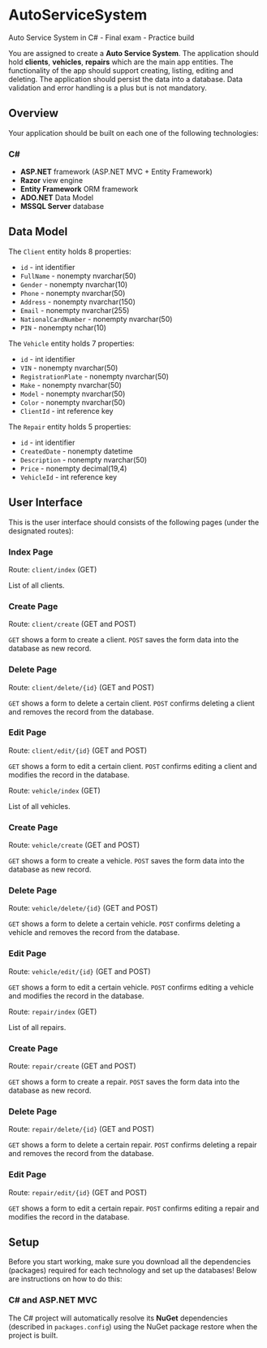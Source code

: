 # AutoServiceSystem
Auto Service System in C# - Final exam - Practice build 

You are assigned to create a **Auto Service System**. The application should hold **clients**, **vehicles**, **repairs** which are the main app entities. The functionality of the app should support creating, listing, editing and deleting. The application should persist the data into a database. Data validation and error handling is a plus but is not mandatory.

## Overview
Your application should be built on each one of the following technologies:

### C#
* **ASP.NET** framework (ASP.NET MVC + Entity Framework)
* **Razor** view engine
* **Entity Framework** ORM framework
* **ADO.NET** Data Model 
* **MSSQL Server** database

## Data Model
The `Client` entity holds 8 properties:
* `id` - int identifier 
* `FullName` - nonempty nvarchar(50)
* `Gender` - nonempty nvarchar(10)
* `Phone` - nonempty nvarchar(50)
* `Address` - nonempty nvarchar(150)
* `Email` - nonempty nvarchar(255)
* `NationalCardNumber` - nonempty nvarchar(50)
* `PIN` - nonempty nchar(10)

The `Vehicle` entity holds 7 properties:
* `id` - int identifier 
* `VIN` - nonempty nvarchar(50)
* `RegistrationPlate` - nonempty nvarchar(50)
* `Make` - nonempty nvarchar(50)
* `Model` - nonempty nvarchar(50)
* `Color` - nonempty nvarchar(50)
* `ClientId` - int reference key

The `Repair` entity holds 5 properties:
* `id` - int identifier 
* `CreatedDate` - nonempty datetime
* `Description` - nonempty nvarchar(50)
* `Price` - nonempty decimal(19,4)
* `VehicleId` - int reference key

## User Interface
This is the user interface should consists of the following pages (under the designated routes):

### Index Page
Route: `client/index` (GET)

List of all clients.
 
### Create Page
Route: `client/create` (GET and POST)

`GET` shows a form to create a client. `POST` saves the form data into the database as new record.
 
### Delete Page
Route: `client/delete/{id}` (GET and POST)

`GET` shows a form to delete a certain client. `POST` confirms deleting a client and removes the record from the database.

### Edit Page
Route: `client/edit/{id}` (GET and POST)

`GET` shows a form to edit a certain client. `POST` confirms editing a client and modifies the record in the database.

Route: `vehicle/index` (GET)

List of all vehicles.
 
### Create Page
Route: `vehicle/create` (GET and POST)

`GET` shows a form to create a vehicle. `POST` saves the form data into the database as new record.
 
### Delete Page
Route: `vehicle/delete/{id}` (GET and POST)

`GET` shows a form to delete a certain vehicle. `POST` confirms deleting a vehicle and removes the record from the database.

### Edit Page
Route: `vehicle/edit/{id}` (GET and POST)

`GET` shows a form to edit a certain vehicle. `POST` confirms editing a vehicle and modifies the record in the database.

Route: `repair/index` (GET)

List of all repairs.
 
### Create Page
Route: `repair/create` (GET and POST)

`GET` shows a form to create a repair. `POST` saves the form data into the database as new record.
 
### Delete Page
Route: `repair/delete/{id}` (GET and POST)

`GET` shows a form to delete a certain repair. `POST` confirms deleting a repair and removes the record from the database.

### Edit Page
Route: `repair/edit/{id}` (GET and POST)

`GET` shows a form to edit a certain repair. `POST` confirms editing a repair and modifies the record in the database.

## Setup
Before you start working, make sure you download all the dependencies (packages) required for each technology and set up the databases! Below are instructions on how to do this:

### C# and ASP.NET MVC
The C# project will automatically resolve its **NuGet** dependencies (described in `packages.config`) using the NuGet package restore when the project is built.

